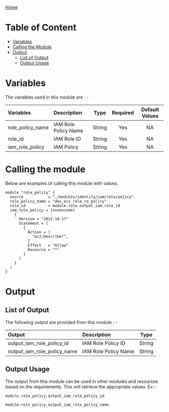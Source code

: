 [Home](../../../../../README.md)

# Table of Content

- [Variables](#variables)
- [Calling the Module](#calling-the-module)
- [Output](#output)
    - [List of Output](#list-of-output)
    - [Output Usage](#output-usage)

# Variables

The variables used in this module are : -

| Variables | Description | Type | Required | Default Values |
|:----------|:------------|:----:|:--------:|:--------------:|
| role_policy_name | IAM Role Policy Name | String | Yes | NA |
| role_id | IAM Role ID | String | Yes | NA |
| iam_role_policy | IAM Policy | String | Yes | NA |

# Calling the module

Below are examples of calling this module with values.

```
module "role_policy" {
  source           = "./modules/identity/iam/role/policy"
  role_policy_name = "dev_ec2_role_ro_policy"
  role_id          = module.role.output_iam_role_id
  iam_role_policy = jsonencode(
    {
      Version = "2012-10-17"
      Statement = [
        {
          Action = [
            "ec2:Describe*",
          ]
          Effect   = "Allow"
          Resource = "*"
        }
      ]
    }
  )
}
```

# Output

## List of Output
The following output are provided from this module : -

| Output | Description | Type |
|:------ |:------------|:----:|
| output_iam_role_policy_id | IAM Role Policy ID | String |
| output_iam_role_policy_name | IAM Role Policy Name | String |

## Output Usage

The output from this module can be used in other modules and resources based on the requirements. This will retrieve the appropriate values. Ex -

```
module.role_policy.output_iam_role_policy_id
```

```
module.role_policy.output_iam_role_policy_name
```